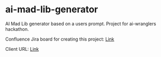 # ai-mad-lib-generator
AI Mad Lib generator based on a users prompt. Project for ai-wranglers hackathon.

Confluence Jira board for creating this project: 
[Link](https://aihackathondtd.atlassian.net/jira/software/projects/HACK/boards/1)

Client URL: [Link](https://ai-mad-lib-generator.netlify.app/)
